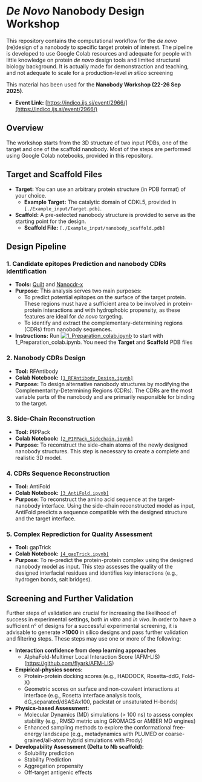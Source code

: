 # *De Novo* Nanobody Design Workshop

This repository contains the computational workflow for the *de novo* (re)design of a nanobody to specific target protein of interest.
The pipeline is developed to use Google Colab resources and adequate for people with little knowledge on protein *de novo* design tools and limited structural biology background.
It is actually made for demonstraction and teaching, and not adequate to scale for a production-level *in silico* screening 

This material has been used for the **Nanobody Workshop (22-26 Sep 2025)**.
*   **Event Link:** [https://indico.ijs.si/event/2966/](https://indico.ijs.si/event/2966/)

## Overview

The workshop starts from the 3D structure of two input PDBs, one of the target and one of the scaffold nanobody. Most of the steps are performed using Google Colab notebooks, provided in this repository.

## Target and Scaffold Files

*   **Target:** You can use an arbitrary protein structure (in PDB format) of your choice.
    *   **Example Target:** The catalytic domain of CDKL5, provided in `[./Example_input/Target.pdb]`.
*   **Scaffold:** A pre-selected nanobody structure is provided to serve as the starting point for the design.
    *   **Scaffold File:** `[./Example_input/nanobody_scaffold.pdb]`

## Design Pipeline

### 1. Candidate epitopes Prediction and nanobody CDRs identification

*   **Tools:** [Quilt](https://github.com/plijnzaad/quilt) and [Nanocdr-x](https://github.com/lescailab/nanocdr-x)
*   **Purpose:** This analysis serves two main purposes:
    *   To predict potential epitopes on the surface of the target protein. These regions must have a sufficient area to be involved in protein-protein interactions and with hydrophobic propensity, as these features are ideal for *de novo* targeting.
    *   To identify and extract the complementary-determining regions (CDRs) from nanobody sequences.
*   **Instructions:** Run [![1_Preparation_colab.ipynb](https://colab.research.google.com/assets/colab-badge.svg)](https://colab.research.google.com/github/margio91/De-novo-nanobody-re-design/blob/main/1_Preparation_colab.ipynb) to start with 1_Preparation_colab.ipynb. You need the **Target** and **Scaffold** PDB files 

### 2. Nanobody CDRs Design

*   **Tool:** RFAntibody
*   **Colab Notebook:** [`[1_RFAntibody_Design.ipynb]`]([LINK_TO_YOUR_COLAB_NOTEBOOK_1])
*   **Purpose:** To design alternative nanobody structures by modifying the Complementarity-Determining Regions (CDRs). The CDRs are the most variable parts of the nanobody and are primarily responsible for binding to the target.

### 3. Side-Chain Reconstruction

*   **Tool:** PIPPack
*   **Colab Notebook:** [`[2_PIPPack_Sidechain.ipynb]`]([LINK_TO_YOUR_COLAB_NOTEBOOK_2])
*   **Purpose:** To reconstruct the side-chain atoms of the newly designed nanobody structures. This step is necessary to create a complete and realistic 3D model.

### 4. CDRs Sequence Reconstruction

*   **Tool:** AntiFold
*   **Colab Notebook:** [`[3_AntiFold.ipynb]`]([LINK_TO_YOUR_COLAB_NOTEBOOK_3])
*   **Purpose:** To reconstruct the amino acid sequence at the target-nanobody interface. Using the side-chain reconstructed model as input, AntiFold predicts a sequence compatible with the designed structure and the target interface.

### 5. Complex Reprediction for Quality Assessment

*   **Tool:** gapTrick
*   **Colab Notebook:** [`[4_gapTrick.ipynb]`]([LINK_TO_YOUR_COLAB_NOTEBOOK_4])
*   **Purpose:** To re-predict the protein-protein complex using the designed nanobody model as input. This step assesses the quality of the designed interfacial residues and identifies key interactions (e.g., hydrogen bonds, salt bridges).

## Screening and Further Validation


Further steps of validation are crucial for increasing the likelihood of success in experimental settings, both *in vitro* and *in vivo*.
In order to have a sufficient n° of designs for a successful experimental screening, it is advisable to generate **>1000** in silico designs and pass further validation and filtering steps.
These steps may use one or more of the following:

*   **Interaction confidence from deep learning approaches**
    *   AlphaFold-Multimer Local Interaction Score (AFM-LIS) (https://github.com/flyark/AFM-LIS)
*   **Empirical-physics scores:**
    *   Protein-protein docking scores (e.g., HADDOCK, Rosetta-ddG, Fold-X)
    *   Geometric scores on surface and non-covalent interactions at interface (e.g., Rosetta interface analysis tools, dG_separated/dSASAx100, packstat or unsaturated H-bonds)
*   **Physics-based Assessment:**
    *   Molecular Dynamics (MD) simulations (> 100 ns) to assess complex stability (e.g., RMSD metric using GROMACS or AMBER MD engines)
    *   Enhanced sampling methods to explore the conformational free-energy landscape (e.g., metadynamics with PLUMED or coarse-grained/all-atom hybrid simulations with Prody)
*   **Developability Assessment (Delta to Nb scaffold):**
    *   Solubility prediction
    *   Stability Prediction 
    *   Aggregation propensity
    *   Off-target antigenic effects
